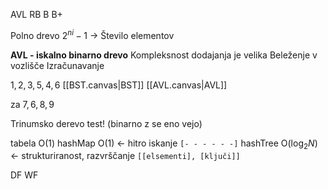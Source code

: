 AVL
RB
B
B+

Polno drevo
$2^{ni} - 1$ -> Število elementov

**AVL - iskalno binarno drevo**
Kompleksnost dodajanja je velika
Beleženje v vozlišče
Izračunavanje

$1, 2, 3, 5, 4, 6$
[[BST.canvas|BST]]
[[AVL.canvas|AVL]]

za $7, 6, 8, 9$

Trinumsko derevo test! (binarno z se eno vejo)

tabela O(1)
hashMap O(1) <- hitro iskanje
`[- - - - - -]`
hashTree O($\log_{2}{N}$) <- strukturiranost, razvrščanje
`[[elsementi], [ključi]]`

DF
WF